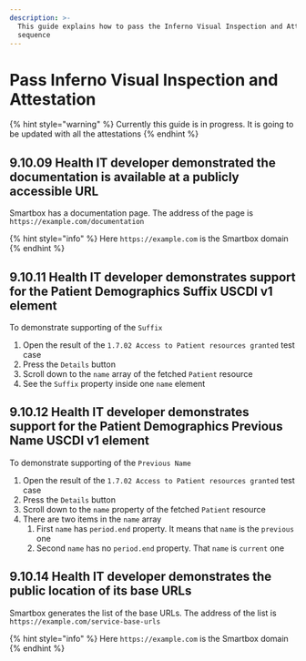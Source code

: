 ```yaml
---
description: >-
  This guide explains how to pass the Inferno Visual Inspection and Attestation
  sequence
---
```


# Pass Inferno Visual Inspection and Attestation

{% hint style="warning" %}
Currently this guide is in progress. It is going to be updated with all the attestations
{% endhint %}

## 9.10.09 Health IT developer demonstrated the documentation is available at a publicly accessible URL

Smartbox has a documentation page. The address of the page is `https://example.com/documentation`

{% hint style="info" %}
Here `https://example.com` is the Smartbox domain
{% endhint %}

## 9.10.11 Health IT developer demonstrates support for the Patient Demographics Suffix USCDI v1 element

To demonstrate supporting of the `Suffix`

1. Open the result of the `1.7.02 Access to Patient resources granted` test case
2. Press the `Details` button
3. Scroll down to the `name` array of the fetched `Patient` resource
4. See the `Suffix` property inside one `name` element

## 9.10.12 Health IT developer demonstrates support for the Patient Demographics Previous Name USCDI v1 element

To demonstrate supporting of the `Previous Name`

1. Open the result of the `1.7.02 Access to Patient resources granted` test case
2. Press the `Details` button
3. Scroll down to the `name` property of the fetched `Patient` resource
4. There are two items in the `name` array
   1. First `name` has `period.end` property. It means that `name` is the `previous` one
   2. Second `name` has no `period.end` property. That `name` is `current` one

## 9.10.14 Health IT developer demonstrates the public location of its base URLs

Smartbox generates the list of the base URLs. The address of the list is `https://example.com/service-base-urls`

{% hint style="info" %}
Here `https://example.com` is the Smartbox domain
{% endhint %}
